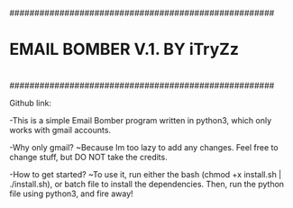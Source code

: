 #####################################################
#						    #
#						    #
#	    EMAIL BOMBER V.1. BY iTryZz             #
#						    #
#						    #
#####################################################

Github link:


-This is a simple Email Bomber program written in python3, which only works with gmail accounts.

-Why only gmail? ~Because Im too lazy to add any changes. Feel free to change stuff, but DO NOT take the credits.

-How to get started? ~To use it, run either the bash (chmod +x install.sh | ./install.sh), or batch file to install the dependencies. Then, run the python file using python3, and fire away!

